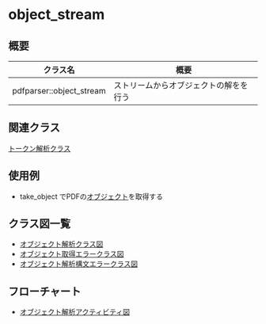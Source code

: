 # object_stream
## 概要
| クラス名 | 概要 |
| --- | --- |
| pdfparser::object_stream | ストリームからオブジェクトの解をを行う |

## 関連クラス
[トークン解析クラス](tokenizer/tokenizer.md)

## 使用例
- take_object でPDFの[オブジェクト](object_types/object_types.md)を取得する

## クラス図一覧
- [オブジェクト解析クラス図](object_stream.class.pu)
- [オブジェクト取得エラークラス図](object_not_found_error.class.pu)
- [オブジェクト解析構文エラークラス図](parse_error.class.pu)

## フローチャート
- [オブジェクト解析アクティビティ図](object_stream.activity.pu)
